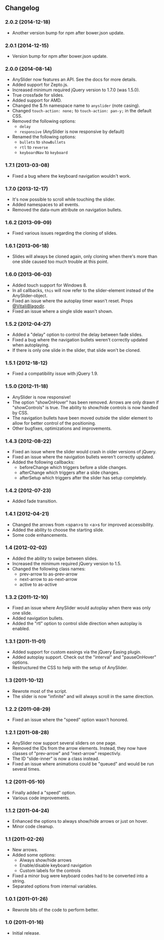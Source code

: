 ## Changelog
### 2.0.2 (2014-12-18)
* Another version bump for npm after bower.json update.

### 2.0.1 (2014-12-15)
* Version bump for npm after bower.json update.

### 2.0.0 (2014-08-14)
* AnySlider now features an API. See the docs for more details.
* Added support for Zepto.js.
* Increased minimum required jQuery version to 1.7.0 (was 1.5.0).
* True crossfade for slides.
* Added support for AMD.
* Changed the $.fn namespace name to `anyslider` (note casing).
* Changed `touch-action: none;` to `touch-action: pan-y;` in the default CSS.
* Removed the following options:
    * `delay`
    * `responsive` (AnySlider is now responsive by default)
* Renamed the following options:
    * `bullets` to `showBullets`
    * `rtl` to `reverse`
    * `keyboardNav` to `keyboard`

### 1.7.1 (2013-03-08)
* Fixed a bug where the keyboard navigation wouldn't work.

### 1.7.0 (2013-12-17)
* It's now possible to scroll while touching the slider.
* Added namespaces to all events.
* Removed the data-num attribute on navigation bullets.

### 1.6.2 (2013-09-09)
* Fixed various issues regarding the cloning of slides.

### 1.6.1 (2013-06-18)
* Slides will always be cloned again, only cloning when there's more than one slide caused too much trouble at this point.

### 1.6.0 (2013-06-03)
* Added touch support for Windows 8.
* In all callbacks, `this` will now refer to the slider-element instead of the AnySlider-object.
* Fixed an issue where the autoplay timer wasn't reset. Props [@VitaliiBlagodir](https://github.com/VitaliiBlagodir).
* Fixed an issue where a single slide wasn't shown.

### 1.5.2 (2012-04-27)
* Added a "delay" option to control the delay between fade slides.
* Fixed a bug where the navigation bullets weren't correctly updated when autoplaying.
* If there is only one slide in the slider, that slide won't be cloned.

### 1.5.1 (2012-18-12)
* Fixed a compatibility issue with jQuery 1.9.

### 1.5.0 (2012-11-18)
* AnySlider is now responsive!
* The option "showOnHover" has been removed. Arrows are only drawn if "showControls" is true. The ability to show/hide controls is now handled by CSS.
* The navigation bullets have been moved outside the slider element to allow for better control of the positioning.
* Other bugfixes, optimizations and improvements.

### 1.4.3 (2012-08-22)
* Fixed an issue where the slider would crash in older versions of jQuery.
* Fixed an issue where the navigation bullets weren't correctly updated.
* Added the following callbacks:
    * beforeChange which triggers before a slide changes.
    * afterChange which triggers after a slide changes.
    * afterSetup which triggers after the slider has setup completely.

### 1.4.2 (2012-07-23)
* Added fade transition.

### 1.4.1 (2012-04-21)
* Changed the arrows from &lt;span&gt;s to &lt;a&gt;s for improved accessibility.
* Added the ability to choose the starting slide.
* Some code enhancements.

### 1.4 (2012-02-02)
* Added the ability to swipe between slides.
* Increased the minimum required jQuery version to 1.5.
* Changed the following class names:
    * prev-arrow to as-prev-arrow
    * next-arrow to as-next-arrow
    * active to as-active

### 1.3.2 (2011-12-10)
* Fixed an issue where AnySlider would autoplay when there was only one slide.
* Added navigation bullets.
* Added the "rtl" option to control slide direction when autoplay is enabled.

### 1.3.1 (2011-11-01)
* Added support for custom easings via the jQuery Easing plugin.
* Added autoplay support. Check out the "interval" and "pauseOnHover" options.
* Restructured the CSS to help with the setup of AnySlider.

### 1.3 (2011-10-12)
* Rewrote most of the script.
* The slider is now "infinite" and will always scroll in the same direction.

### 1.2.2 (2011-08-29)
* Fixed an issue where the "speed" option wasn't honored.

### 1.2.1 (2011-08-28)
* AnySlider now support several sliders on one page.
* Removed the IDs from the arrow elements. Instead, they now have classes of "prev-arrow" and "next-arrow" respectivly.
* The ID "slide-inner" is now a class instead.
* Fixed an issue where animations could be "queued" and would be run several times.

### 1.2 (2011-05-10)
* Finally added a "speed" option.
* Various code improvements.

### 1.1.2 (2011-04-24)
* Enhanced the options to always show/hide arrows or just on hover.
* Minor code cleanup.

### 1.1 (2011-02-26)
* New arrows.
* Added some options:
    * Always show/hide arrows
    * Enable/disable keyboard navigation
    * Custom labels for the controls
* Fixed a minor bug were keyboard codes had to be converted into a string.
* Separated options from internal variables.

### 1.0.1 (2011-01-26)
* Rewrote bits of the code to perform better.

### 1.0 (2011-01-16)
* Initial release.
